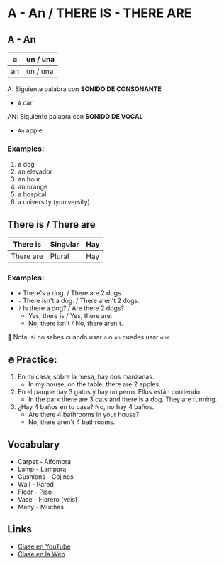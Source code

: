 # A - An / THERE IS - THERE ARE

## A - An

|a  |un / una |
|---|---------|
|an |un / una |

A: Siguiente palabra con **SONIDO DE CONSONANTE** 

- `A` car

AN: Siguiente palabra con **SONIDO DE VOCAL**

- `An` apple

### Examples:

1. a dog
2. an elevador
3. an hour
4. an orange
5. a hospital
6. `a` university (yuniversity)

## There is / There are

|There is  |Singular |Hay |
|--------- |---------|----|
|There are |Plural   |Hay |

### Examples:

- `+` There's a dog. / There are  2 dogs.
- `-` There isn't a dog. / There aren't 2 dogs.
- `?` Is there a dog? / Are there 2 dogs?
	- Yes, there is   / Yes, there are.
	- No, there isn't / No, there aren't.

📌 Nota: si no sabes cuando usar `a` o `an` puedes usar `one`.

## 🔥 Practice:

1. En mi casa, sobre la mesa, hay dos manzanas.
	- In my house, on the table, there are 2 apples.
2. En el parque hay 3 gatos y hay un perro. Ellos están corriendo.
	- In the park there are 3 cats and there is a dog. They are running.
3. ¿Hay 4 baños en tu casa? No, no hay 4 baños.
	- Are there 4 bathrooms in your house?
	- No, there aren't 4 bathrooms.

## Vocabulary
- Carpet - Alfombra  
- Lamp - Lampara  
- Cushions - Cojines  
- Wall - Pared  
- Floor - Piso  
- Vase - Florero (veis)  
- Many - Muchas   

## Links

- [Clase en YouTube](https://www.youtube.com/watch?v=vXmKsSnROjQ&list=PLgrNDDl9MxYmUmf19zPiljdg8FKIRmP78&index=8)    
- [Clase en la Web](https://www.pacho8a.com/ingl%C3%A9s/curso-ingl%C3%A9s-desde-cero/lecci%C3%B3n-8/)